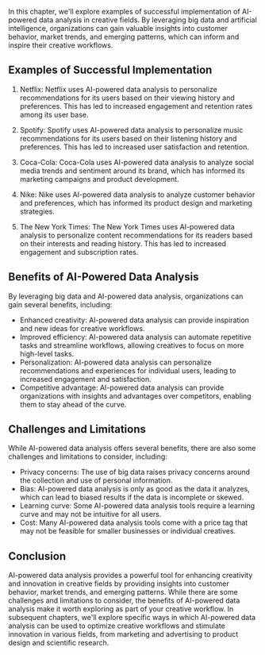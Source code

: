 
In this chapter, we'll explore examples of successful implementation of AI-powered data analysis in creative fields. By leveraging big data and artificial intelligence, organizations can gain valuable insights into customer behavior, market trends, and emerging patterns, which can inform and inspire their creative workflows.

Examples of Successful Implementation
-------------------------------------

1. Netflix: Netflix uses AI-powered data analysis to personalize recommendations for its users based on their viewing history and preferences. This has led to increased engagement and retention rates among its user base.

2. Spotify: Spotify uses AI-powered data analysis to personalize music recommendations for its users based on their listening history and preferences. This has led to increased user satisfaction and retention.

3. Coca-Cola: Coca-Cola uses AI-powered data analysis to analyze social media trends and sentiment around its brand, which has informed its marketing campaigns and product development.

4. Nike: Nike uses AI-powered data analysis to analyze customer behavior and preferences, which has informed its product design and marketing strategies.

5. The New York Times: The New York Times uses AI-powered data analysis to personalize content recommendations for its readers based on their interests and reading history. This has led to increased engagement and subscription rates.

Benefits of AI-Powered Data Analysis
------------------------------------

By leveraging big data and AI-powered data analysis, organizations can gain several benefits, including:

* Enhanced creativity: AI-powered data analysis can provide inspiration and new ideas for creative workflows.
* Improved efficiency: AI-powered data analysis can automate repetitive tasks and streamline workflows, allowing creatives to focus on more high-level tasks.
* Personalization: AI-powered data analysis can personalize recommendations and experiences for individual users, leading to increased engagement and satisfaction.
* Competitive advantage: AI-powered data analysis can provide organizations with insights and advantages over competitors, enabling them to stay ahead of the curve.

Challenges and Limitations
--------------------------

While AI-powered data analysis offers several benefits, there are also some challenges and limitations to consider, including:

* Privacy concerns: The use of big data raises privacy concerns around the collection and use of personal information.
* Bias: AI-powered data analysis is only as good as the data it analyzes, which can lead to biased results if the data is incomplete or skewed.
* Learning curve: Some AI-powered data analysis tools require a learning curve and may not be intuitive for all users.
* Cost: Many AI-powered data analysis tools come with a price tag that may not be feasible for smaller businesses or individual creatives.

Conclusion
----------

AI-powered data analysis provides a powerful tool for enhancing creativity and innovation in creative fields by providing insights into customer behavior, market trends, and emerging patterns. While there are some challenges and limitations to consider, the benefits of AI-powered data analysis make it worth exploring as part of your creative workflow. In subsequent chapters, we'll explore specific ways in which AI-powered data analysis can be used to optimize creative workflows and stimulate innovation in various fields, from marketing and advertising to product design and scientific research.
